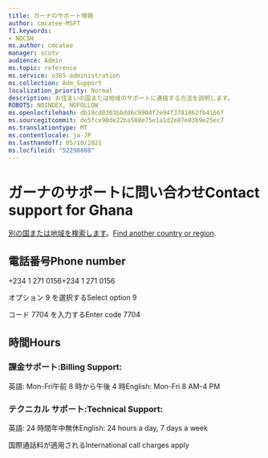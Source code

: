 ```yaml
---
title: ガーナのサポート情報
author: cmcatee-MSFT
f1.keywords:
- NOCSH
ms.author: cmcatee
manager: scotv
audience: Admin
ms.topic: reference
ms.service: o365-administration
ms.collection: Adm_Support
localization_priority: Normal
description: お住まいの国または地域のサポートに連絡する方法を説明します。
ROBOTS: NOINDEX, NOFOLLOW
ms.openlocfilehash: db18cd0303bbdd6c9904f2e94f3781862fb4166f
ms.sourcegitcommit: de5fce90de22ba588e75e1a1d2e87e03b9e25ec7
ms.translationtype: MT
ms.contentlocale: ja-JP
ms.lasthandoff: 05/10/2021
ms.locfileid: "52298808"
---
```

# <a name="contact-support-for-ghana"></a><span data-ttu-id="57922-103">ガーナのサポートに問い合わせ</span><span class="sxs-lookup"><span data-stu-id="57922-103">Contact support for Ghana</span></span>

<span data-ttu-id="57922-104">[別の国または地域を検索します](../../business-video/get-help-support.md)。</span><span class="sxs-lookup"><span data-stu-id="57922-104">[Find another country or region](../../business-video/get-help-support.md).</span></span>

## <a name="phone-number"></a><span data-ttu-id="57922-105">電話番号</span><span class="sxs-lookup"><span data-stu-id="57922-105">Phone number</span></span>
<span data-ttu-id="57922-106">+234 1 271 0156</span><span class="sxs-lookup"><span data-stu-id="57922-106">+234 1 271 0156</span></span>

<span data-ttu-id="57922-107">オプション 9 を選択する</span><span class="sxs-lookup"><span data-stu-id="57922-107">Select option 9</span></span>

<span data-ttu-id="57922-108">コード 7704 を入力する</span><span class="sxs-lookup"><span data-stu-id="57922-108">Enter code 7704</span></span>

## <a name="hours"></a><span data-ttu-id="57922-109">時間</span><span class="sxs-lookup"><span data-stu-id="57922-109">Hours</span></span>
### <a name="billing-support"></a><span data-ttu-id="57922-110">課金サポート:</span><span class="sxs-lookup"><span data-stu-id="57922-110">Billing Support:</span></span>

<span data-ttu-id="57922-111">英語: Mon-Fri午前 8 時から午後 4 時</span><span class="sxs-lookup"><span data-stu-id="57922-111">English: Mon-Fri 8 AM-4 PM</span></span>

### <a name="technical-support"></a><span data-ttu-id="57922-112">テクニカル サポート:</span><span class="sxs-lookup"><span data-stu-id="57922-112">Technical Support:</span></span>

<span data-ttu-id="57922-113">英語: 24 時間年中無休</span><span class="sxs-lookup"><span data-stu-id="57922-113">English: 24 hours a day, 7 days a week</span></span>

<span data-ttu-id="57922-114">国際通話料が適用される</span><span class="sxs-lookup"><span data-stu-id="57922-114">International call charges apply</span></span>
